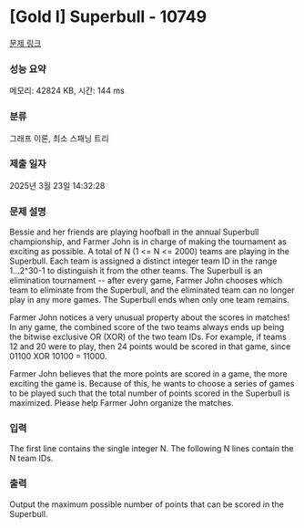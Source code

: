 # [Gold I] Superbull - 10749 

[문제 링크](https://www.acmicpc.net/problem/10749) 

### 성능 요약

메모리: 42824 KB, 시간: 144 ms

### 분류

그래프 이론, 최소 스패닝 트리

### 제출 일자

2025년 3월 23일 14:32:28

### 문제 설명

<p>Bessie and her friends are playing hoofball in the annual Superbull championship, and Farmer John is in charge of making the tournament as exciting as possible. A total of N (1 <= N <= 2000) teams are playing in the Superbull. Each team is assigned a distinct integer team ID in the range 1...2^30-1 to distinguish it from the other teams. The Superbull is an elimination tournament -- after every game, Farmer John chooses which team to eliminate from the Superbull, and the eliminated team can no longer play in any more games. The Superbull ends when only one team remains.</p>

<p>Farmer John notices a very unusual property about the scores in matches! In any game, the combined score of the two teams always ends up being the bitwise exclusive OR (XOR) of the two team IDs. For example, if teams 12 and 20 were to play, then 24 points would be scored in that game, since 01100 XOR 10100 = 11000.</p>

<p>Farmer John believes that the more points are scored in a game, the more exciting the game is. Because of this, he wants to choose a series of games to be played such that the total number of points scored in the Superbull is maximized. Please help Farmer John organize the matches.</p>

### 입력 

 <p>The first line contains the single integer N. The following N lines contain the N team IDs.</p>

### 출력 

 <p>Output the maximum possible number of points that can be scored in the Superbull.</p>

